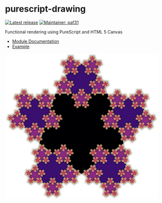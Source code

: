 # purescript-drawing

[![Latest release](http://img.shields.io/bower/v/purescript-drawing.svg)](https://github.com/purescript-contrib/purescript-drawing/releases)
[![Maintainer: paf31](https://img.shields.io/badge/maintainer-paf31-lightgrey.svg)](http://github.com/paf31)

Functional rendering using PureScript and HTML 5 Canvas

- [Module Documentation](docs/Graphics/Drawing.md)
- [Example](test/Main.purs)

![Snowflake](Snowflake.png "Snowflake")
